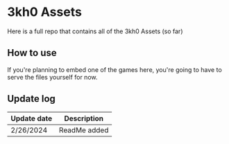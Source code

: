 # 3kh0 Assets
Here is a full repo that contains all of the 3kh0 Assets (so far)
## How to use
If you're planning to embed one of the games here, you're going to have to serve the files yourself for now.
## Update log
| Update date | Description |
| ----------- | ----------- |
| 2/26/2024   | ReadMe added |
